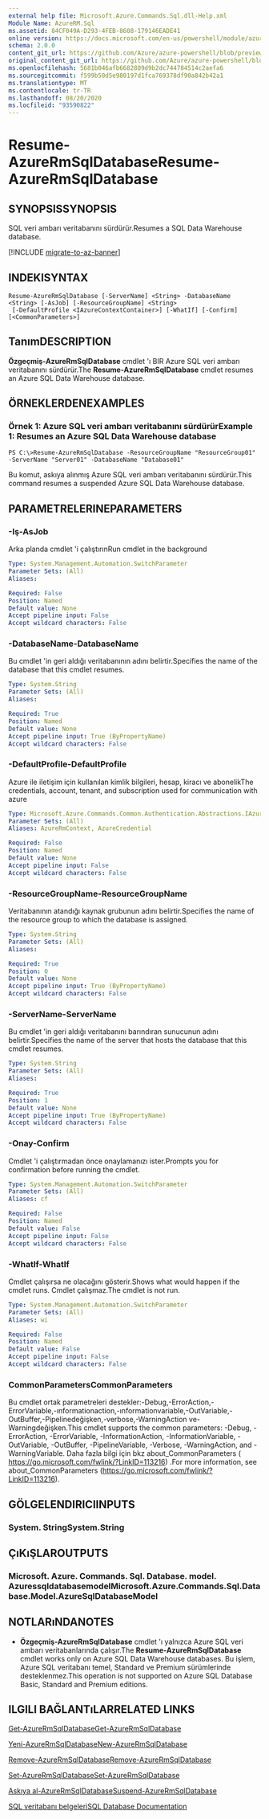 ```yaml
---
external help file: Microsoft.Azure.Commands.Sql.dll-Help.xml
Module Name: AzureRM.Sql
ms.assetid: 84CF049A-D293-4FEB-8608-179146EADE41
online version: https://docs.microsoft.com/en-us/powershell/module/azurerm.sql/resume-azurermsqldatabase
schema: 2.0.0
content_git_url: https://github.com/Azure/azure-powershell/blob/preview/src/ResourceManager/Sql/Commands.Sql/help/Resume-AzureRmSqlDatabase.md
original_content_git_url: https://github.com/Azure/azure-powershell/blob/preview/src/ResourceManager/Sql/Commands.Sql/help/Resume-AzureRmSqlDatabase.md
ms.openlocfilehash: 5681b046afb6682809d9b2dc744784514c2aefa6
ms.sourcegitcommit: f599b50d5e980197d1fca769378df90a842b42a1
ms.translationtype: MT
ms.contentlocale: tr-TR
ms.lasthandoff: 08/20/2020
ms.locfileid: "93590822"
---
```

# <span data-ttu-id="8df59-101">Resume-AzureRmSqlDatabase</span><span class="sxs-lookup"><span data-stu-id="8df59-101">Resume-AzureRmSqlDatabase</span></span>

## <span data-ttu-id="8df59-102">SYNOPSIS</span><span class="sxs-lookup"><span data-stu-id="8df59-102">SYNOPSIS</span></span>
<span data-ttu-id="8df59-103">SQL veri ambarı veritabanını sürdürür.</span><span class="sxs-lookup"><span data-stu-id="8df59-103">Resumes a SQL Data Warehouse database.</span></span>

[!INCLUDE [migrate-to-az-banner](../../includes/migrate-to-az-banner.md)]

## <span data-ttu-id="8df59-104">INDEKI</span><span class="sxs-lookup"><span data-stu-id="8df59-104">SYNTAX</span></span>

```
Resume-AzureRmSqlDatabase [-ServerName] <String> -DatabaseName <String> [-AsJob] [-ResourceGroupName] <String>
 [-DefaultProfile <IAzureContextContainer>] [-WhatIf] [-Confirm] [<CommonParameters>]
```

## <span data-ttu-id="8df59-105">Tanım</span><span class="sxs-lookup"><span data-stu-id="8df59-105">DESCRIPTION</span></span>
<span data-ttu-id="8df59-106">**Özgeçmiş-AzureRmSqlDatabase** cmdlet 'ı BIR Azure SQL veri ambarı veritabanını sürdürür.</span><span class="sxs-lookup"><span data-stu-id="8df59-106">The **Resume-AzureRmSqlDatabase** cmdlet resumes an Azure SQL Data Warehouse database.</span></span>

## <span data-ttu-id="8df59-107">ÖRNEKLERDEN</span><span class="sxs-lookup"><span data-stu-id="8df59-107">EXAMPLES</span></span>

### <span data-ttu-id="8df59-108">Örnek 1: Azure SQL veri ambarı veritabanını sürdürür</span><span class="sxs-lookup"><span data-stu-id="8df59-108">Example 1: Resumes an Azure SQL Data Warehouse database</span></span>
```
PS C:\>Resume-AzureRmSqlDatabase -ResourceGroupName "ResourceGroup01" -ServerName "Server01" -DatabaseName "Database01"
```

<span data-ttu-id="8df59-109">Bu komut, askıya alınmış Azure SQL veri ambarı veritabanını sürdürür.</span><span class="sxs-lookup"><span data-stu-id="8df59-109">This command resumes a suspended Azure SQL Data Warehouse database.</span></span>

## <span data-ttu-id="8df59-110">PARAMETRELERINE</span><span class="sxs-lookup"><span data-stu-id="8df59-110">PARAMETERS</span></span>

### <span data-ttu-id="8df59-111">-Iş</span><span class="sxs-lookup"><span data-stu-id="8df59-111">-AsJob</span></span>
<span data-ttu-id="8df59-112">Arka planda cmdlet 'i çalıştırın</span><span class="sxs-lookup"><span data-stu-id="8df59-112">Run cmdlet in the background</span></span>

```yaml
Type: System.Management.Automation.SwitchParameter
Parameter Sets: (All)
Aliases:

Required: False
Position: Named
Default value: None
Accept pipeline input: False
Accept wildcard characters: False
```

### <span data-ttu-id="8df59-113">-DatabaseName</span><span class="sxs-lookup"><span data-stu-id="8df59-113">-DatabaseName</span></span>
<span data-ttu-id="8df59-114">Bu cmdlet 'in geri aldığı veritabanının adını belirtir.</span><span class="sxs-lookup"><span data-stu-id="8df59-114">Specifies the name of the database that this cmdlet resumes.</span></span>

```yaml
Type: System.String
Parameter Sets: (All)
Aliases:

Required: True
Position: Named
Default value: None
Accept pipeline input: True (ByPropertyName)
Accept wildcard characters: False
```

### <span data-ttu-id="8df59-115">-DefaultProfile</span><span class="sxs-lookup"><span data-stu-id="8df59-115">-DefaultProfile</span></span>
<span data-ttu-id="8df59-116">Azure ile iletişim için kullanılan kimlik bilgileri, hesap, kiracı ve abonelik</span><span class="sxs-lookup"><span data-stu-id="8df59-116">The credentials, account, tenant, and subscription used for communication with azure</span></span>

```yaml
Type: Microsoft.Azure.Commands.Common.Authentication.Abstractions.IAzureContextContainer
Parameter Sets: (All)
Aliases: AzureRmContext, AzureCredential

Required: False
Position: Named
Default value: None
Accept pipeline input: False
Accept wildcard characters: False
```

### <span data-ttu-id="8df59-117">-ResourceGroupName</span><span class="sxs-lookup"><span data-stu-id="8df59-117">-ResourceGroupName</span></span>
<span data-ttu-id="8df59-118">Veritabanının atandığı kaynak grubunun adını belirtir.</span><span class="sxs-lookup"><span data-stu-id="8df59-118">Specifies the name of the resource group to which the database is assigned.</span></span>

```yaml
Type: System.String
Parameter Sets: (All)
Aliases:

Required: True
Position: 0
Default value: None
Accept pipeline input: True (ByPropertyName)
Accept wildcard characters: False
```

### <span data-ttu-id="8df59-119">-ServerName</span><span class="sxs-lookup"><span data-stu-id="8df59-119">-ServerName</span></span>
<span data-ttu-id="8df59-120">Bu cmdlet 'in geri aldığı veritabanını barındıran sunucunun adını belirtir.</span><span class="sxs-lookup"><span data-stu-id="8df59-120">Specifies the name of the server that hosts the database that this cmdlet resumes.</span></span>

```yaml
Type: System.String
Parameter Sets: (All)
Aliases:

Required: True
Position: 1
Default value: None
Accept pipeline input: True (ByPropertyName)
Accept wildcard characters: False
```

### <span data-ttu-id="8df59-121">-Onay</span><span class="sxs-lookup"><span data-stu-id="8df59-121">-Confirm</span></span>
<span data-ttu-id="8df59-122">Cmdlet 'i çalıştırmadan önce onaylamanızı ister.</span><span class="sxs-lookup"><span data-stu-id="8df59-122">Prompts you for confirmation before running the cmdlet.</span></span>

```yaml
Type: System.Management.Automation.SwitchParameter
Parameter Sets: (All)
Aliases: cf

Required: False
Position: Named
Default value: False
Accept pipeline input: False
Accept wildcard characters: False
```

### <span data-ttu-id="8df59-123">-WhatIf</span><span class="sxs-lookup"><span data-stu-id="8df59-123">-WhatIf</span></span>
<span data-ttu-id="8df59-124">Cmdlet çalışırsa ne olacağını gösterir.</span><span class="sxs-lookup"><span data-stu-id="8df59-124">Shows what would happen if the cmdlet runs.</span></span>
<span data-ttu-id="8df59-125">Cmdlet çalışmaz.</span><span class="sxs-lookup"><span data-stu-id="8df59-125">The cmdlet is not run.</span></span>

```yaml
Type: System.Management.Automation.SwitchParameter
Parameter Sets: (All)
Aliases: wi

Required: False
Position: Named
Default value: False
Accept pipeline input: False
Accept wildcard characters: False
```

### <span data-ttu-id="8df59-126">CommonParameters</span><span class="sxs-lookup"><span data-stu-id="8df59-126">CommonParameters</span></span>
<span data-ttu-id="8df59-127">Bu cmdlet ortak parametreleri destekler:-Debug,-ErrorAction,-ErrorVariable,-ınformationaction,-ınformationvariable,-OutVariable,-OutBuffer,-Pipelinedeğişken,-verbose,-WarningAction ve-Warningdeğişken.</span><span class="sxs-lookup"><span data-stu-id="8df59-127">This cmdlet supports the common parameters: -Debug, -ErrorAction, -ErrorVariable, -InformationAction, -InformationVariable, -OutVariable, -OutBuffer, -PipelineVariable, -Verbose, -WarningAction, and -WarningVariable.</span></span> <span data-ttu-id="8df59-128">Daha fazla bilgi için bkz about_CommonParameters ( https://go.microsoft.com/fwlink/?LinkID=113216) .</span><span class="sxs-lookup"><span data-stu-id="8df59-128">For more information, see about_CommonParameters (https://go.microsoft.com/fwlink/?LinkID=113216).</span></span>

## <span data-ttu-id="8df59-129">GÖLGELENDIRICI</span><span class="sxs-lookup"><span data-stu-id="8df59-129">INPUTS</span></span>

### <span data-ttu-id="8df59-130">System. String</span><span class="sxs-lookup"><span data-stu-id="8df59-130">System.String</span></span>

## <span data-ttu-id="8df59-131">ÇıKıŞLAR</span><span class="sxs-lookup"><span data-stu-id="8df59-131">OUTPUTS</span></span>

### <span data-ttu-id="8df59-132">Microsoft. Azure. Commands. Sql. Database. model. Azuressqldatabasemodel</span><span class="sxs-lookup"><span data-stu-id="8df59-132">Microsoft.Azure.Commands.Sql.Database.Model.AzureSqlDatabaseModel</span></span>

## <span data-ttu-id="8df59-133">NOTLARıNDA</span><span class="sxs-lookup"><span data-stu-id="8df59-133">NOTES</span></span>
* <span data-ttu-id="8df59-134">**Özgeçmiş-AzureRmSqlDatabase** cmdlet 'ı yalnızca Azure SQL veri ambarı veritabanlarında çalışır.</span><span class="sxs-lookup"><span data-stu-id="8df59-134">The **Resume-AzureRmSqlDatabase** cmdlet works only on Azure SQL Data Warehouse databases.</span></span> <span data-ttu-id="8df59-135">Bu işlem, Azure SQL veritabanı temel, Standard ve Premium sürümlerinde desteklenmez.</span><span class="sxs-lookup"><span data-stu-id="8df59-135">This operation is not supported on Azure SQL Database Basic, Standard and Premium editions.</span></span>

## <span data-ttu-id="8df59-136">ILGILI BAĞLANTıLAR</span><span class="sxs-lookup"><span data-stu-id="8df59-136">RELATED LINKS</span></span>

[<span data-ttu-id="8df59-137">Get-AzureRmSqlDatabase</span><span class="sxs-lookup"><span data-stu-id="8df59-137">Get-AzureRmSqlDatabase</span></span>](./Get-AzureRmSqlDatabase.md)

[<span data-ttu-id="8df59-138">Yeni-AzureRmSqlDatabase</span><span class="sxs-lookup"><span data-stu-id="8df59-138">New-AzureRmSqlDatabase</span></span>](./New-AzureRmSqlDatabase.md)

[<span data-ttu-id="8df59-139">Remove-AzureRmSqlDatabase</span><span class="sxs-lookup"><span data-stu-id="8df59-139">Remove-AzureRmSqlDatabase</span></span>](./Remove-AzureRmSqlDatabase.md)

[<span data-ttu-id="8df59-140">Set-AzureRmSqlDatabase</span><span class="sxs-lookup"><span data-stu-id="8df59-140">Set-AzureRmSqlDatabase</span></span>](./Set-AzureRmSqlDatabase.md)

[<span data-ttu-id="8df59-141">Askıya al-AzureRmSqlDatabase</span><span class="sxs-lookup"><span data-stu-id="8df59-141">Suspend-AzureRmSqlDatabase</span></span>](./Suspend-AzureRmSqlDatabase.md)

[<span data-ttu-id="8df59-142">SQL veritabanı belgeleri</span><span class="sxs-lookup"><span data-stu-id="8df59-142">SQL Database Documentation</span></span>](https://docs.microsoft.com/azure/sql-database/)


